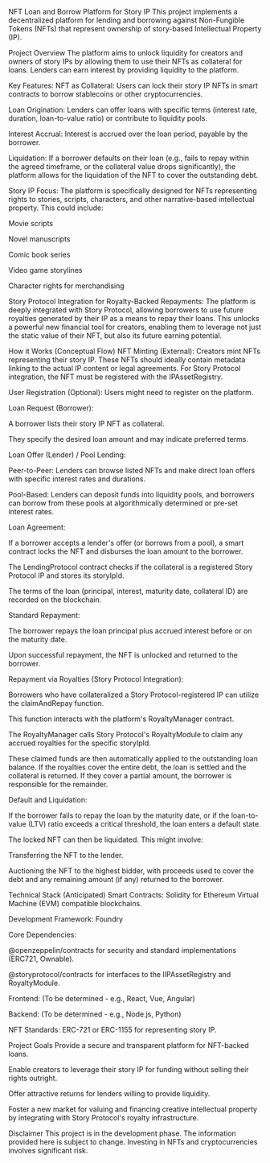 NFT Loan and Borrow Platform for Story IP
This project implements a decentralized platform for lending and borrowing against Non-Fungible Tokens (NFTs) that represent ownership of story-based Intellectual Property (IP).

Project Overview
The platform aims to unlock liquidity for creators and owners of story IPs by allowing them to use their NFTs as collateral for loans. Lenders can earn interest by providing liquidity to the platform.

Key Features:
NFT as Collateral: Users can lock their story IP NFTs in smart contracts to borrow stablecoins or other cryptocurrencies.

Loan Origination: Lenders can offer loans with specific terms (interest rate, duration, loan-to-value ratio) or contribute to liquidity pools.

Interest Accrual: Interest is accrued over the loan period, payable by the borrower.

Liquidation: If a borrower defaults on their loan (e.g., fails to repay within the agreed timeframe, or the collateral value drops significantly), the platform allows for the liquidation of the NFT to cover the outstanding debt.

Story IP Focus: The platform is specifically designed for NFTs representing rights to stories, scripts, characters, and other narrative-based intellectual property. This could include:

Movie scripts

Novel manuscripts

Comic book series

Video game storylines

Character rights for merchandising

Story Protocol Integration for Royalty-Backed Repayments: The platform is deeply integrated with Story Protocol, allowing borrowers to use future royalties generated by their IP as a means to repay their loans. This unlocks a powerful new financial tool for creators, enabling them to leverage not just the static value of their NFT, but also its future earning potential.

How it Works (Conceptual Flow)
NFT Minting (External): Creators mint NFTs representing their story IP. These NFTs should ideally contain metadata linking to the actual IP content or legal agreements. For Story Protocol integration, the NFT must be registered with the IPAssetRegistry.

User Registration (Optional): Users might need to register on the platform.

Loan Request (Borrower):

A borrower lists their story IP NFT as collateral.

They specify the desired loan amount and may indicate preferred terms.

Loan Offer (Lender) / Pool Lending:

Peer-to-Peer: Lenders can browse listed NFTs and make direct loan offers with specific interest rates and durations.

Pool-Based: Lenders can deposit funds into liquidity pools, and borrowers can borrow from these pools at algorithmically determined or pre-set interest rates.

Loan Agreement:

If a borrower accepts a lender's offer (or borrows from a pool), a smart contract locks the NFT and disburses the loan amount to the borrower.

The LendingProtocol contract checks if the collateral is a registered Story Protocol IP and stores its storyIpId.

The terms of the loan (principal, interest, maturity date, collateral ID) are recorded on the blockchain.

Standard Repayment:

The borrower repays the loan principal plus accrued interest before or on the maturity date.

Upon successful repayment, the NFT is unlocked and returned to the borrower.

Repayment via Royalties (Story Protocol Integration):

Borrowers who have collateralized a Story Protocol-registered IP can utilize the claimAndRepay function.

This function interacts with the platform's RoyaltyManager contract.

The RoyaltyManager calls Story Protocol's RoyaltyModule to claim any accrued royalties for the specific storyIpId.

These claimed funds are then automatically applied to the outstanding loan balance. If the royalties cover the entire debt, the loan is settled and the collateral is returned. If they cover a partial amount, the borrower is responsible for the remainder.

Default and Liquidation:

If the borrower fails to repay the loan by the maturity date, or if the loan-to-value (LTV) ratio exceeds a critical threshold, the loan enters a default state.

The locked NFT can then be liquidated. This might involve:

Transferring the NFT to the lender.

Auctioning the NFT to the highest bidder, with proceeds used to cover the debt and any remaining amount (if any) returned to the borrower.

Technical Stack (Anticipated)
Smart Contracts: Solidity for Ethereum Virtual Machine (EVM) compatible blockchains.

Development Framework: Foundry

Core Dependencies:

@openzeppelin/contracts for security and standard implementations (ERC721, Ownable).

@storyprotocol/contracts for interfaces to the IIPAssetRegistry and RoyaltyModule.

Frontend: (To be determined - e.g., React, Vue, Angular)

Backend: (To be determined - e.g., Node.js, Python)

NFT Standards: ERC-721 or ERC-1155 for representing story IP.

Project Goals
Provide a secure and transparent platform for NFT-backed loans.

Enable creators to leverage their story IP for funding without selling their rights outright.

Offer attractive returns for lenders willing to provide liquidity.

Foster a new market for valuing and financing creative intellectual property by integrating with Story Protocol's royalty infrastructure.

Disclaimer
This project is in the development phase. The information provided here is subject to change. Investing in NFTs and cryptocurrencies involves significant risk.
